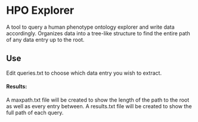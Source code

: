 # HPO Explorer
A tool to query a human phenotype ontology explorer and write data accordingly.
Organizes data into a tree-like structure to find the entire path of any data entry up to the root.

## Use
Edit queries.txt to choose which data entry you wish to extract.
#### Results: 
A maxpath.txt file will be created to show the length of the path to the root as well as every entry between. 
A results.txt file will be created to show the full path of each query.
